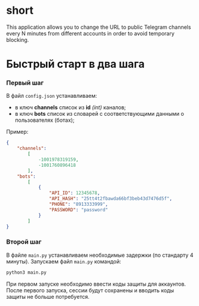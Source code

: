 # short 
This application allows you to change the URL to public Telegram channels every N minutes from different accounts in order to avoid temporary blocking.

# Быстрый старт в два шага
### Первый шаг
В файл `config.json` устанавливаем:
- в ключ **channels** список из **id** *(int)* каналов;
- в ключ **bots** список из словарей с соответствующими данными о пользователях (ботах);

Пример:
```JSON
{
    "channels":
        [
            -1001978319159,
            -1001760896418
        ],
    "bots":
        [
            {
                "API_ID": 12345678, 
                "API_HASH": "25tt4t2fbawda66bf3beb43d7476d5f", 
                "PHONE": "8913333999", 
                "PASSWORD": "password"
            }
        ]
}
```
### Второй шаг
В файле `main.py` устанавливаем необходимые задержки (по стандарту 4 минуты).
Запускаем файл `main.py` командой:
```bash
python3 main.py
```
При первом запуске необходимо ввести коды защиты для аккаунтов. После первого запуска, сессии будут сохранены и вводить коды защиты не больше потребуется.
